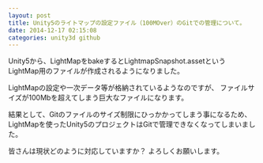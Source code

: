 ```yaml
---
layout: post
title: Unity5のライトマップの設定ファイル（100MOver）のGitでの管理について。
date: 2014-12-17 02:15:08
categories: unity3d github
---
```

<p>Unity5から、LightMapをbakeするとLightmapSnapshot.assetという
LightMap用のファイルが作成されるようになりました。</p>

<p>LightMapの設定や一次データ等が格納されているようなのですが、
ファイルサイズが100Mbを超えてしまう巨大なファイルになります。</p>

<p>結果として、Gitのファイルのサイズ制限にひっかかってしまう事になるため、
LightMapを使ったUnity5のプロジェクトはGitで管理できなくなってしまいました。</p>

<p>皆さんは現状どのように対応していますか？
よろしくお願いします。</p>
